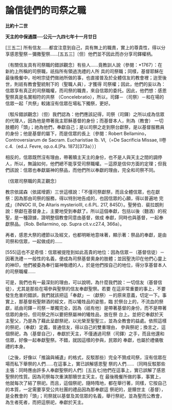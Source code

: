 # 論信徒們的司祭之職


**比約十二世**

**天主的中保通牒──公元一九四七年十一月廿日**





[三五二]  所有信友……都宜注意到自己，具有無上的職責，實上的尊貴性，得以分享感恩聖祭－彌撒聖祭……[五五三]〔但〕他們並不因此而亦分享司鐸權柄。

〔有關信友具有司祭職的錯誤觀念〕有些人……竟教訓人說（參閱：*1767）：在新約上所稱的司祭職，祇指所有領過洗禮的人所
具的司祭職；同樣，基督耶穌在最後晚餐中，吩咐宗徒們做祂所做的事，也直接普及於全體信友的教會裡；迨至後世，則祇有教會聖統制下的（聖職人員），才獲得
司祭權；因此，他們的妄以為：信眾享有真正的司祭職權，而司祭的職責，來自信眾的委托。因此，他們想：感恩聖祭真是名實相符的共祭
（Concelebratio），所以，司鐸－（司祭）－和在場的信眾一起「共祭」較諸沒有信眾在場私下獨祭，更好。

〔駁斥錯誤觀念〕（但）我們認為：他們應該記得，司祭（司鐸）之所以成為信眾的代理人，因為他是帶著我主耶穌基督的身份；而基督本人，則為（教會）
一切肢體的「頭」；祂為他們，奉獻自己；是以司祭之走到祭台獻祭，是以基督服務員的身份；他是基督的屬下，而是信眾的長上〔參閱：Robert 
Bellamino，Controversiarum de Sacram. Eucharistiae Ib. VI,（=De Sacrificia
 Missae, II卷 c.4.（ed.J. Fevre, op.o.4.[Pa. 1873]373a））〕

相反的，信眾既然沒有理由，帶著贖主天主的身份，也不是人與天主之間的調停人，所以，無論如何，他們總不能享受司祭職權。－這原是信仰方面的定理；但我們該說：信眾也奉獻屬神的祭品，而他們所以奉獻的理由，完全和司祭不同。

〔信眾司祭職的真正觀念〕

教宗依諾森（依諾增爵）三世這樣說：「不僅司祭獻祭，而且全體信眾，也在獻祭：因為那由司祭的服務，得以特別地告成的，也因信眾的心願，得以普遍地
完成」（INNOC III, De Altaris mysterioIII, c.6.PL. 217, 
845D）。聖勞伯．裴拉朗則說：祭獻在基督身上，主要地受到奉獻了。所以這個奉獻，包括以後（麵酒）的祝聖，是一種證據，證明整個教會同意由基督，做成
奉獻，同時也與基督，一起奉獻祭品。（Rob. Bellarmino, op. Supra cit.v.c27.4, 366a）。

再者，感恩大祭的禮節以及經文，也都明晰地意味著，顯示著：祭品的奉獻，是由司祭和信眾，一起做成的……

[555]這也不足奇怪：信眾被提陞到如此高貴的地位：因為信眾－（基督信徒）－因著洗禮－一般性的名義，便成為司祭基督奧身的肢體；並因聖洗印在他們心靈上的神印，他們被委為奉行屬神敬禮的人，於是他們按自己的地位，得分享基督本人的司祭職權……

可是，我們也有一最深刻的理由，可以說明，為什麼我們說：一切信友（基督信徒），尤其是那些在場參與聖祭的信友奉獻聖祭。若要
在這非常重要的事上，不要發生危害的錯誤，我們就該把這「奉獻」－（獻祭）－的原來意義，切定一下。事實上，那基督祝聖餅酒的經文，而以犧牲品的姿態，臨
於祭台上的，不流血的祭獻，祇由司鐸－司祭－單獨完全，因為（祇有他）是帶著基督的身份，而不是帶著信眾的身份。但司祭之所以要把祭屬神的犧牲品，放在祭
台上。並把它奉獻於天主聖父，乃是為了藉此呈獻祭祀，以光榮至聖聖三，並為全教會的益處。依照這樣的祭祀，（奉獻）定義，普通信友，得以自己的雙重理由，
參與祭祀；換言之，這個祭祀，為（基督自己），奉獻於天主，不僅通過司祭（司鐸）之手，而且他還和信眾，好像一起奉獻聖祭。不錯，就因這樣的參與，民眾的
奉獻，也屬於禮儀敬禮的本身。

〔之後，好像以「推論與補遺」的格式，反駁那些〕完全不贊成司祭，沒有信眾在場而私下舉祭的人們……在這事上，實已誤解感恩聖
祭的人們……〔同時反駁那些主張：同時應由許多人奉獻聖祭的人們〕[五五七]他們在這事上，實已誤解了感恩聖祭的性質。因為司祭每次重演那贖世主天主，在
最後晚餐所做的事，事實上，他就每次了結了祭祀。而且，這個祭祀，隨時隋地，都在舉行著，同樣，它按自己的本質，一定需要享受公共社團的禮品因為那奉獻這
祭祀的，是贖世主（基督），是全教會的「頭」；司祭就以基督及其信眾的名義，舉行祭祀，並為聖而公教會，為生者死者，而把這祭祀，奉獻於天主。

